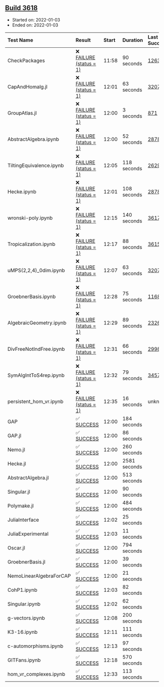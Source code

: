 ## [Build 3618](https://oscarci.mathematik.uni-kl.de/job/oscar-stable/3618/)

* Started on: 2022-01-03
* Ended on: 2022-01-03

| Test Name    | Result | Start | Duration | Last Success | First Failure |
|:-------------|:-------|:------|:---------|:-------------|:--------------|
| CheckPackages | ❌ [FAILURE (status = 1)](https://oscarci.mathematik.uni-kl.de/job/oscar-stable/3618/artifact/logs/build-3618/CheckPackages.log) | 11:58 | 90 seconds | [1263](https://oscarci.mathematik.uni-kl.de/job/oscar-stable/1263/) | [1264](https://oscarci.mathematik.uni-kl.de/job/oscar-stable/1264/) |
| CapAndHomalg.jl | ❌ [FAILURE (status = 1)](https://oscarci.mathematik.uni-kl.de/job/oscar-stable/3618/artifact/logs/build-3618/CapAndHomalg.jl.log) | 12:01 | 63 seconds | [3207](https://oscarci.mathematik.uni-kl.de/job/oscar-stable/3207/) | [3208](https://oscarci.mathematik.uni-kl.de/job/oscar-stable/3208/) |
| GroupAtlas.jl | ❌ [FAILURE (status = 1)](https://oscarci.mathematik.uni-kl.de/job/oscar-stable/3618/artifact/logs/build-3618/GroupAtlas.jl.log) | 12:00 | 3 seconds | [871](https://oscarci.mathematik.uni-kl.de/job/oscar-stable/871/) | [872](https://oscarci.mathematik.uni-kl.de/job/oscar-stable/872/) |
| AbstractAlgebra.ipynb | ❌ [FAILURE (status = 1)](https://oscarci.mathematik.uni-kl.de/job/oscar-stable/3618/artifact/logs/build-3618/AbstractAlgebra.ipynb.log) | 12:00 | 52 seconds | [2878](https://oscarci.mathematik.uni-kl.de/job/oscar-stable/2878/) | [2879](https://oscarci.mathematik.uni-kl.de/job/oscar-stable/2879/) |
| TiltingEquivalence.ipynb | ❌ [FAILURE (status = 1)](https://oscarci.mathematik.uni-kl.de/job/oscar-stable/3618/artifact/logs/build-3618/TiltingEquivalence.ipynb.log) | 12:05 | 118 seconds | [2629](https://oscarci.mathematik.uni-kl.de/job/oscar-stable/2629/) | [2630](https://oscarci.mathematik.uni-kl.de/job/oscar-stable/2630/) |
| Hecke.ipynb | ❌ [FAILURE (status = 1)](https://oscarci.mathematik.uni-kl.de/job/oscar-stable/3618/artifact/logs/build-3618/Hecke.ipynb.log) | 12:01 | 108 seconds | [2878](https://oscarci.mathematik.uni-kl.de/job/oscar-stable/2878/) | [2879](https://oscarci.mathematik.uni-kl.de/job/oscar-stable/2879/) |
| wronski-poly.ipynb | ❌ [FAILURE (status = 1)](https://oscarci.mathematik.uni-kl.de/job/oscar-stable/3618/artifact/logs/build-3618/wronski-poly.ipynb.log) | 12:15 | 140 seconds | [3617](https://oscarci.mathematik.uni-kl.de/job/oscar-stable/3617/) | [3618](https://oscarci.mathematik.uni-kl.de/job/oscar-stable/3618/) |
| Tropicalization.ipynb | ❌ [FAILURE (status = 1)](https://oscarci.mathematik.uni-kl.de/job/oscar-stable/3618/artifact/logs/build-3618/Tropicalization.ipynb.log) | 12:17 | 88 seconds | [3615](https://oscarci.mathematik.uni-kl.de/job/oscar-stable/3615/) | [3616](https://oscarci.mathematik.uni-kl.de/job/oscar-stable/3616/) |
| uMPS(2,2,4)_0dim.ipynb | ❌ [FAILURE (status = 1)](https://oscarci.mathematik.uni-kl.de/job/oscar-stable/3618/artifact/logs/build-3618/uMPS-2-2-4-_0dim.ipynb.log) | 12:07 | 63 seconds | [3207](https://oscarci.mathematik.uni-kl.de/job/oscar-stable/3207/) | [3208](https://oscarci.mathematik.uni-kl.de/job/oscar-stable/3208/) |
| GroebnerBasis.ipynb | ❌ [FAILURE (status = 1)](https://oscarci.mathematik.uni-kl.de/job/oscar-stable/3618/artifact/logs/build-3618/GroebnerBasis.ipynb.log) | 12:28 | 75 seconds | [1168](https://oscarci.mathematik.uni-kl.de/job/oscar-stable/1168/) | [1169](https://oscarci.mathematik.uni-kl.de/job/oscar-stable/1169/) |
| AlgebraicGeometry.ipynb | ❌ [FAILURE (status = 1)](https://oscarci.mathematik.uni-kl.de/job/oscar-stable/3618/artifact/logs/build-3618/AlgebraicGeometry.ipynb.log) | 12:29 | 89 seconds | [2326](https://oscarci.mathematik.uni-kl.de/job/oscar-stable/2326/) | [2327](https://oscarci.mathematik.uni-kl.de/job/oscar-stable/2327/) |
| DivFreeNotIndFree.ipynb | ❌ [FAILURE (status = 1)](https://oscarci.mathematik.uni-kl.de/job/oscar-stable/3618/artifact/logs/build-3618/DivFreeNotIndFree.ipynb.log) | 12:31 | 66 seconds | [2998](https://oscarci.mathematik.uni-kl.de/job/oscar-stable/2998/) | [2999](https://oscarci.mathematik.uni-kl.de/job/oscar-stable/2999/) |
| SymAlgIntToS4rep.ipynb | ❌ [FAILURE (status = 1)](https://oscarci.mathematik.uni-kl.de/job/oscar-stable/3618/artifact/logs/build-3618/SymAlgIntToS4rep.ipynb.log) | 12:32 | 79 seconds | [3457](https://oscarci.mathematik.uni-kl.de/job/oscar-stable/3457/) | [3458](https://oscarci.mathematik.uni-kl.de/job/oscar-stable/3458/) |
| persistent_hom_vr.ipynb | ❌ [FAILURE (status = 1)](https://oscarci.mathematik.uni-kl.de/job/oscar-stable/3618/artifact/logs/build-3618/persistent_hom_vr.ipynb.log) | 12:35 | 16 seconds | unknown | unknown |
| GAP | ✅ [SUCCESS](https://oscarci.mathematik.uni-kl.de/job/oscar-stable/3618/artifact/logs/build-3618/GAP.log) | 12:00 | 184 seconds |  |  |
| GAP.jl | ✅ [SUCCESS](https://oscarci.mathematik.uni-kl.de/job/oscar-stable/3618/artifact/logs/build-3618/GAP.jl.log) | 12:00 | 86 seconds |  |  |
| Nemo.jl | ✅ [SUCCESS](https://oscarci.mathematik.uni-kl.de/job/oscar-stable/3618/artifact/logs/build-3618/Nemo.jl.log) | 12:00 | 260 seconds |  |  |
| Hecke.jl | ✅ [SUCCESS](https://oscarci.mathematik.uni-kl.de/job/oscar-stable/3618/artifact/logs/build-3618/Hecke.jl.log) | 12:00 | 2581 seconds |  |  |
| AbstractAlgebra.jl | ✅ [SUCCESS](https://oscarci.mathematik.uni-kl.de/job/oscar-stable/3618/artifact/logs/build-3618/AbstractAlgebra.jl.log) | 12:00 | 513 seconds |  |  |
| Singular.jl | ✅ [SUCCESS](https://oscarci.mathematik.uni-kl.de/job/oscar-stable/3618/artifact/logs/build-3618/Singular.jl.log) | 12:00 | 90 seconds |  |  |
| Polymake.jl | ✅ [SUCCESS](https://oscarci.mathematik.uni-kl.de/job/oscar-stable/3618/artifact/logs/build-3618/Polymake.jl.log) | 12:00 | 484 seconds |  |  |
| JuliaInterface | ✅ [SUCCESS](https://oscarci.mathematik.uni-kl.de/job/oscar-stable/3618/artifact/logs/build-3618/JuliaInterface.log) | 12:02 | 25 seconds |  |  |
| JuliaExperimental | ✅ [SUCCESS](https://oscarci.mathematik.uni-kl.de/job/oscar-stable/3618/artifact/logs/build-3618/JuliaExperimental.log) | 12:03 | 11 seconds |  |  |
| Oscar.jl | ✅ [SUCCESS](https://oscarci.mathematik.uni-kl.de/job/oscar-stable/3618/artifact/logs/build-3618/Oscar.jl.log) | 12:00 | 794 seconds |  |  |
| GroebnerBasis.jl | ✅ [SUCCESS](https://oscarci.mathematik.uni-kl.de/job/oscar-stable/3618/artifact/logs/build-3618/GroebnerBasis.jl.log) | 12:00 | 39 seconds |  |  |
| NemoLinearAlgebraForCAP | ✅ [SUCCESS](https://oscarci.mathematik.uni-kl.de/job/oscar-stable/3618/artifact/logs/build-3618/NemoLinearAlgebraForCAP.log) | 12:00 | 21 seconds |  |  |
| CohP1.ipynb | ✅ [SUCCESS](https://oscarci.mathematik.uni-kl.de/job/oscar-stable/3618/artifact/logs/build-3618/CohP1.ipynb.log) | 12:03 | 82 seconds |  |  |
| Singular.ipynb | ✅ [SUCCESS](https://oscarci.mathematik.uni-kl.de/job/oscar-stable/3618/artifact/logs/build-3618/Singular.ipynb.log) | 12:02 | 62 seconds |  |  |
| g-vectors.ipynb | ✅ [SUCCESS](https://oscarci.mathematik.uni-kl.de/job/oscar-stable/3618/artifact/logs/build-3618/g-vectors.ipynb.log) | 12:08 | 200 seconds |  |  |
| K3-16.ipynb | ✅ [SUCCESS](https://oscarci.mathematik.uni-kl.de/job/oscar-stable/3618/artifact/logs/build-3618/K3-16.ipynb.log) | 12:11 | 111 seconds |  |  |
| c-automorphisms.ipynb | ✅ [SUCCESS](https://oscarci.mathematik.uni-kl.de/job/oscar-stable/3618/artifact/logs/build-3618/c-automorphisms.ipynb.log) | 12:13 | 97 seconds |  |  |
| GITFans.ipynb | ✅ [SUCCESS](https://oscarci.mathematik.uni-kl.de/job/oscar-stable/3618/artifact/logs/build-3618/GITFans.ipynb.log) | 12:18 | 570 seconds |  |  |
| hom_vr_complexes.ipynb | ✅ [SUCCESS](https://oscarci.mathematik.uni-kl.de/job/oscar-stable/3618/artifact/logs/build-3618/hom_vr_complexes.ipynb.log) | 12:33 | 113 seconds |  |  |
